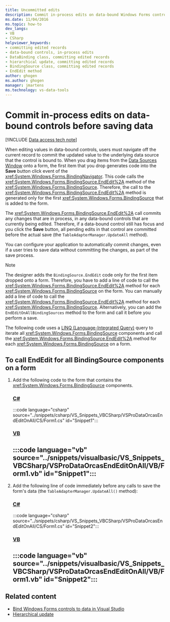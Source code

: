 ```yaml
---
title: Uncommitted edits
description: Commit in-process edits on data-bound Windows Forms controls before saving data in ADO.NET applications. Call EndEdit for all BindingSource components on a form.
ms.date: 11/04/2016
ms.topic: how-to
dev_langs:
- VB
- CSharp
helpviewer_keywords:
- committing edited records
- data-bound controls, in-process edits
- DataBinding class, committing edited records
- hierarchical update, committing edited records
- BindingSource class, committing edited records
- EndEdit method
author: ghogen
ms.author: ghogen
manager: jmartens
ms.technology: vs-data-tools
---
```

# Commit in-process edits on data-bound controls before saving data


[!INCLUDE [Data access tech note](./includes/data-technology-note.md)]

When editing values in data-bound controls, users must navigate off the current record to commit the updated value to the underlying data source that the control is bound to. When you drag items from the [Data Sources Window](add-new-data-sources.md) onto a form, the first item that you drop generates code into the **Save** button click event of the <xref:System.Windows.Forms.BindingNavigator>. This code calls the <xref:System.Windows.Forms.BindingSource.EndEdit%2A> method of the <xref:System.Windows.Forms.BindingSource>. Therefore, the call to the <xref:System.Windows.Forms.BindingSource.EndEdit%2A> method is generated only for the first <xref:System.Windows.Forms.BindingSource> that is added to the form.

The <xref:System.Windows.Forms.BindingSource.EndEdit%2A> call commits any changes that are in process, in any data-bound controls that are currently being edited. Therefore, if a data-bound control still has focus and you click the **Save** button, all pending edits in that control are committed before the actual save (the `TableAdapterManager.UpdateAll` method).

You can configure your application to automatically commit changes, even if a user tries to save data without committing the changes, as part of the save process.

> [!NOTE]
> The designer adds the `BindingSource.EndEdit` code only for the first item dropped onto a form. Therefore, you have to add a line of code to call the <xref:System.Windows.Forms.BindingSource.EndEdit%2A> method for each <xref:System.Windows.Forms.BindingSource> on the form. You can manually add a line of code to call the <xref:System.Windows.Forms.BindingSource.EndEdit%2A> method for each <xref:System.Windows.Forms.BindingSource>. Alternatively, you can add the `EndEditOnAllBindingSources` method to the form and call it before you perform a save.

The following code uses a [LINQ (Language-Integrated Query)](/dotnet/csharp/linq/) query to iterate all <xref:System.Windows.Forms.BindingSource> components and call the <xref:System.Windows.Forms.BindingSource.EndEdit%2A> method for each <xref:System.Windows.Forms.BindingSource> on a form.

## To call EndEdit for all BindingSource components on a form

1. Add the following code to the form that contains the <xref:System.Windows.Forms.BindingSource> components.

     ### [C#](#tab/csharp)
     :::code language="csharp" source="../snippets/csharp/VS_Snippets_VBCSharp/VSProDataOrcasEndEditOnAll/CS/Form1.cs" id="Snippet1":::

     ### [VB](#tab/vb)
     :::code language="vb" source="../snippets/visualbasic/VS_Snippets_VBCSharp/VSProDataOrcasEndEditOnAll/VB/Form1.vb" id="Snippet1":::
     ---

2. Add the following line of code immediately before any calls to save the form's data (the `TableAdapterManager.UpdateAll()` method):

     ### [C#](#tab/csharp)
     :::code language="csharp" source="../snippets/csharp/VS_Snippets_VBCSharp/VSProDataOrcasEndEditOnAll/CS/Form1.cs" id="Snippet2":::

     ### [VB](#tab/vb)
     :::code language="vb" source="../snippets/visualbasic/VS_Snippets_VBCSharp/VSProDataOrcasEndEditOnAll/VB/Form1.vb" id="Snippet2":::
     ---

## Related content

- [Bind Windows Forms controls to data in Visual Studio](../data-tools/bind-windows-forms-controls-to-data-in-visual-studio.md)
- [Hierarchical update](../data-tools/hierarchical-update.md)
